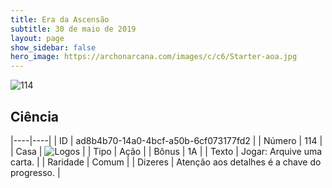 ```yaml
---
title: Era da Ascensão
subtitle: 30 de maio de 2019
layout: page
show_sidebar: false
hero_image: https://archonarcana.com/images/c/c6/Starter-aoa.jpg
---
```


![114](https://cdn.keyforgegame.com/media/card_front/pt/435_114_35VV9PR3JRVG_pt.png)

## Ciência

|----|----|
| ID | ad8b4b70-14a0-4bcf-a50b-6cf073177fd2 |
| Número | 114 |
| Casa | ![Logos](https://archonarcana.com/images/thumb/c/ce/Logos.png/22px-Logos.png "Logos") |
| Tipo | Ação |
| Bônus | 1A |
| Texto | Jogar: Arquive uma carta. |
| Raridade | Comum |
| Dizeres | Atenção aos detalhes é a chave do progresso. |
